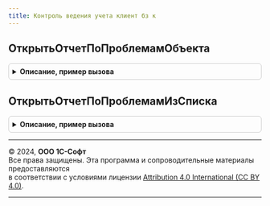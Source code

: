 ```yaml
---
title: Контроль ведения учета клиент бз к
---
```



## ОткрытьОтчетПоПроблемамОбъекта
<details style="margin: 1em 0; padding: 0.5em; border: 1px solid #ccc; border-radius: 6px;">

<summary style="font-weight: bold; cursor: pointer;">Описание, пример вызова</summary>

```bsl

// См. КонтрольВеденияУчетаКлиент.ОткрытьОтчетПоПроблемамОбъекта
Процедура ОткрытьОтчетПоПроблемамОбъекта(Форма, ПроблемныйОбъект, СтандартнаяОбработка) Экспорт
```

Пример вызова
```bsl
КонтрольВеденияУчетаКлиентБЗК.ОткрытьОтчетПоПроблемамОбъекта(Форма, ПроблемныйОбъект, СтандартнаяОбработка) 
```
</details>

## ОткрытьОтчетПоПроблемамИзСписка
<details style="margin: 1em 0; padding: 0.5em; border: 1px solid #ccc; border-radius: 6px;">

<summary style="font-weight: bold; cursor: pointer;">Описание, пример вызова</summary>

```bsl

// См. КонтрольВеденияУчетаКлиент.ОткрытьОтчетПоПроблемамИзСписка
Процедура ОткрытьОтчетПоПроблемамИзСписка(Форма, ИмяСписка, Поле, СтандартнаяОбработка, ДополнительныеПараметры = Неопределено) Экспорт
```

Пример вызова
```bsl
КонтрольВеденияУчетаКлиентБЗК.ОткрытьОтчетПоПроблемамИзСписка(Форма, ИмяСписка, Поле, СтандартнаяОбработка, ДополнительныеПараметры);
```
</details>

---

© 2024, **ООО 1С-Софт**  
Все права защищены. Эта программа и сопроводительные материалы предоставляются  
в соответствии с условиями лицензии [Attribution 4.0 International (CC BY 4.0)](https://creativecommons.org/licenses/by/4.0/legalcode).

---
